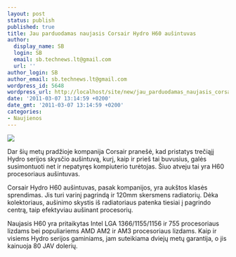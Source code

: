 ```yaml
---
layout: post
status: publish
published: true
title: Jau parduodamas naujasis Corsair Hydro H60 aušintuvas
author:
  display_name: SB
  login: SB
  email: sb.technews.lt@gmail.com
  url: ''
author_login: SB
author_email: sb.technews.lt@gmail.com
wordpress_id: 5648
wordpress_url: http://localhost/site/new/jau_parduodamas_naujasis_corsair_hydro_h60_ausintuvas/
date: '2011-03-07 13:14:59 +0200'
date_gmt: '2011-03-07 13:14:59 +0200'
categories:
- Naujienos
---
```

<div class="imgright"><img src="http://technews.lt/upload/Hydro-H60-water-cooling.jpg"  /></div>
<p>Dar šių metų pradžioje kompanija Corsair pranešė, kad pristatys trečiąjį Hydro serijos skysčio aušintuvą, kurį, kaip ir prieš tai buvusius, galės susimontuoti net ir nepatyręs kompiuterio turėtojas. Šiuo atveju tai yra H60 procesoriaus aušintuvas.</p>
<p>Corsair Hydro H60 aušintuvas, pasak kompanijos, yra aukštos klasės sprendimas. Jis turi varinį pagrindą ir 120mm skersmens radiatorių. Dėka kolektoriaus, aušinimo skystis iš radiatoriaus patenka tiesiai į pagrindo centrą, taip efektyviau aušinant procesorių.</p>
<p>Naujasis H60 yra pritaikytas Intel LGA 1366/1155/1156 ir 755 procesoriaus lizdams bei populiariems AMD AM2 ir AM3 procesoriaus lizdams. Kaip ir visiems Hydro serijos gaminiams, jam suteikiama dviejų metų garantija, o jis kainuoja 80 JAV dolerių.<br /></p>
